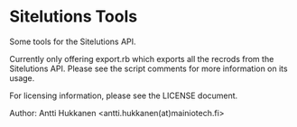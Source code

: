Sitelutions Tools
=================

Some tools for the Sitelutions API.

Currently only offering export.rb which exports all the recrods from the Sitelutions API. Please see the script comments for more information on its usage.

For licensing information, please see the LICENSE document.

Author: Antti Hukkanen <antti.hukkanen(at)mainiotech.fi>
